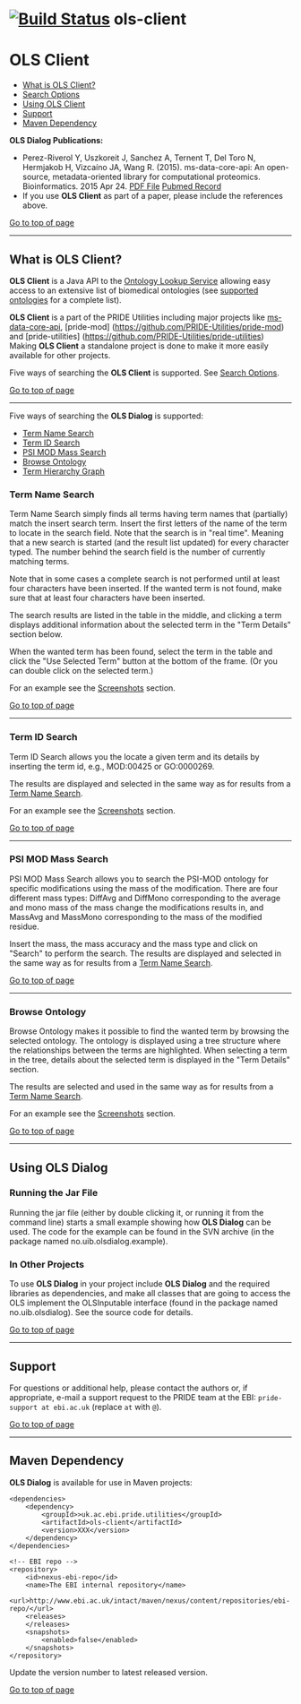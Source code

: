 [![Build Status](https://travis-ci.org/PRIDE-Utilities/ols-client.svg?branch=master)](https://travis-ci.org/PRIDE-Utilities/ols-client)
ols-client
======================
# OLS Client 
  * [What is OLS Client?](#what-is-ols-client)
  * [Search Options](#search-options)
  * [Using OLS Client](#using-ols-client)
  * [Support](#support)
  * [Maven Dependency](#maven-dependency)
  
**OLS Dialog Publications:**
 * Perez-Riverol Y, Uszkoreit J, Sanchez A, Ternent T, Del Toro N, Hermjakob H, Vizcaíno JA, Wang R. (2015). ms-data-core-api: An open-source, metadata-oriented library for computational proteomics. Bioinformatics. 2015 Apr 24. [PDF File](http://www.ncbi.nlm.nih.gov/pubmed/25910694) [Pubmed Record](http://www.ncbi.nlm.nih.gov/pubmed/25910694)
 * If you use **OLS Client** as part of a paper, please include the references above.

[Go to top of page](#ols-client)

---
## What is OLS Client? 
**OLS Client** is a Java API to the [Ontology Lookup Service](http://www.ebi.ac.uk/ols/) allowing easy access to an extensive list of biomedical ontologies (see [supported ontologies](http://www.ebi.ac.uk/ols/) for a complete list).

**OLS Client** is a part of the PRIDE Utilities including major projects like [ms-data-core-api](https://github.com/PRIDE-Utilities/ms-data-core-api), [pride-mod] (https://github.com/PRIDE-Utilities/pride-mod)
 and [pride-utilities] (https://github.com/PRIDE-Utilities/pride-utilities) Making **OLS Client** a standalone project is done to make it more easily available for other projects.

Five ways of searching the **OLS Client** is supported. See [Search Options](#search-options).

[Go to top of page](#ols-client)

---
Five ways of searching the **OLS Dialog** is supported:
  * [Term Name Search](#term-name-search)
  * [Term ID Search](#term-id-search)
  * [PSI MOD Mass Search](#psi-mod-mass-search)
  * [Browse Ontology](#browse-ontology)
  * [Term Hierarchy Graph](#term-hierarchy-graph)

### Term Name Search 
Term Name Search simply finds all terms having term names that (partially) match the insert search term. Insert the first letters of the name of the term to locate in the search field. Note that the search is in "real time". Meaning that a new search is started (and the result list updated) for every character typed. The number behind the search field is the number of currently matching terms.

Note that in some cases a complete search is not performed until at least four characters have been inserted. If the wanted term is not found, make sure that at least four characters have been inserted.

The search results are listed in the table in the middle, and clicking a term displays additional information about the selected term in the "Term Details" section below.

When the wanted term has been found, select the term in the table and click the "Use Selected Term" button at the bottom of the frame. (Or you can double click on the selected term.)

For an example see the [Screenshots](#screenshots) section.

[Go to top of page](#ols-client)

---
### Term ID Search 
Term ID Search allows you the locate a given term and its details by inserting the term id, e.g., MOD:00425 or GO:0000269.

The results are displayed and selected in the same way as for results from a [Term Name Search](#term-name-search).

For an example see the [Screenshots](#screenshots) section.

[Go to top of page](#ols-client)

---
### PSI MOD Mass Search 
PSI MOD Mass Search allows you to search the PSI-MOD ontology for specific modifications using the mass of the modification. There are four different mass types: DiffAvg and DiffMono corresponding to the average and mono mass of the mass change the modifications results in, and MassAvg and MassMono corresponding to the mass of the modified residue.

Insert the mass, the mass accuracy and the mass type and click on "Search" to perform the search. The results are displayed and selected in the same way as for results from a [Term Name Search](#term-name-search).

[Go to top of page](#ols-client)

---
### Browse Ontology
Browse Ontology makes it possible to find the wanted term by browsing the selected ontology. The ontology is displayed using a tree structure where the relationships between the terms are highlighted. When selecting a term in the tree, details about the selected term is displayed in the "Term Details" section.

The results are selected and used in the same way as for results from a [Term Name Search](#term-name-search).

For an example see the [Screenshots](#screenshots) section.

[Go to top of page](#ols-client)

---
## Using OLS Dialog

### Running the Jar File
Running the jar file (either by double clicking it, or running it from the command line) starts a small example showing how **OLS Dialog** can be used. The code for the example can be found in the SVN archive (in the package named no.uib.olsdialog.example).

### In Other Projects
To use **OLS Dialog** in your project include **OLS Dialog** and the required libraries as dependencies, and make all classes that are going to access the OLS implement the OLSInputable interface (found in the package named no.uib.olsdialog). See the source code for details.

[Go to top of page](#ols-client)

---
## Support 
For questions or additional help, please contact the authors or, if appropriate, e-mail a support request to the PRIDE team at the EBI: `pride-support at ebi.ac.uk` (replace `at` with `@`).

[Go to top of page](#ols-client)

---
## Maven Dependency 
**OLS Dialog** is available for use in Maven projects:

    <dependencies>
        <dependency>
            <groupId>>uk.ac.ebi.pride.utilities</groupId>
            <artifactId>ols-client</artifactId>
            <version>XXX</version>
        </dependency>
    </dependencies>
    
    <!-- EBI repo -->
    <repository>
        <id>nexus-ebi-repo</id>
        <name>The EBI internal repository</name>
        <url>http://www.ebi.ac.uk/intact/maven/nexus/content/repositories/ebi-repo/</url>
        <releases>
        </releases>
        <snapshots>
            <enabled>false</enabled>
        </snapshots>
    </repository>

Update the version number to latest released version.

[Go to top of page](#ols-client)
